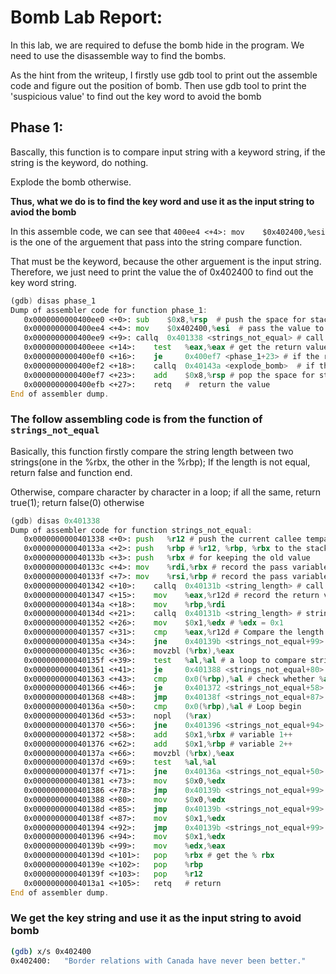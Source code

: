 # Bomb Lab Report:

In this lab, we are required to defuse the bomb hide in the program. We need to use the disassemble way to find the bombs.

As the hint from the writeup, I firstly use gdb tool to print out the assemble code and figure out the position of bomb. Then use gdb tool to print the 'suspicious value'
to find out the key word to avoid the bomb

## Phase 1:
Bascally, this function is to compare input string with a keyword string, if the string is the keyword, do nothing. 

Explode the bomb otherwise.

**Thus, what we do is to find the key word and use it as the input string to aviod the bomb**

In this assemble code, we can see that `400ee4 <+4>: mov    $0x402400,%esi` is the one of the arguement that pass into the string compare function.

That must be the keyword, because the other arguement is the input string. Therefore, we just need to print the value the of 0x402400 to find out the key word string.

``` asm
(gdb) disas phase_1
Dump of assembler code for function phase_1:
   0x0000000000400ee0 <+0>:	sub    $0x8,%rsp  # push the space for stack (decrease the stack pointer)
   0x0000000000400ee4 <+4>:	mov    $0x402400,%esi  # pass the value to the temperate variable
   0x0000000000400ee9 <+9>:	callq  0x401338 <strings_not_equal> # call the string compare function
   0x0000000000400eee <+14>:	test   %eax,%eax # get the return value from strings_not_equal function
   0x0000000000400ef0 <+16>:	je     0x400ef7 <phase_1+23> # if the return value is one(same string), go to 0x400ef7
   0x0000000000400ef2 <+18>:	callq  0x40143a <explode_bomb>  # if the string is not same, explode the bomb
   0x0000000000400ef7 <+23>:	add    $0x8,%rsp # pop the space for stack (increase the stack pointer)
   0x0000000000400efb <+27>:	retq   #  return the value
End of assembler dump.
```

### The follow assembling code is from the function of `strings_not_equal`

Basically, this function firstly compare the string length between two strings(one in the %rbx, the other in the %rbp);
If the length is not equal, return false and function end.

Otherwise, compare character by character in a loop; if all the same, return true(1); return false(0) otherwise

```asm
(gdb) disas 0x401338Dump of assembler code for function strings_not_equal:   0x0000000000401338 <+0>:	push   %r12 # push the current callee tempare variable   0x000000000040133a <+2>:	push   %rbp # %r12, %rbp, %rbx to the stack   0x000000000040133b <+3>:	push   %rbx # for keeping the old value   0x000000000040133c <+4>:	mov    %rdi,%rbx # record the pass variable 1 to the %rbx   0x000000000040133f <+7>:	mov    %rsi,%rbp # record the pass variable 2 to the %rbx   0x0000000000401342 <+10>:	callq  0x40131b <string_length> # call string_length function to get the string length(I guess)   0x0000000000401347 <+15>:	mov    %eax,%r12d # record the return value in the %r12: string 1   0x000000000040134a <+18>:	mov    %rbp,%rdi   0x000000000040134d <+21>:	callq  0x40131b <string_length> # string 2   0x0000000000401352 <+26>:	mov    $0x1,%edx # %edx = 0x1   0x0000000000401357 <+31>:	cmp    %eax,%r12d # Compare the length with string 1 and string 2   0x000000000040135a <+34>:	jne    0x40139b <strings_not_equal+99> # length not equal, return   0x000000000040135c <+36>:	movzbl (%rbx),%eax   0x000000000040135f <+39>:	test   %al,%al # a loop to compare string character by character   0x0000000000401361 <+41>:	je     0x401388 <strings_not_equal+80> # if condition   0x0000000000401363 <+43>:	cmp    0x0(%rbp),%al # check whether %al is zero   0x0000000000401366 <+46>:	je     0x401372 <strings_not_equal+58> # yes jump to 0x401372   0x0000000000401368 <+48>:	jmp    0x40138f <strings_not_equal+87> # jump to 0x40138f other wise   0x000000000040136a <+50>:	cmp    0x0(%rbp),%al # Loop begin   0x000000000040136d <+53>:	nopl   (%rax)   0x0000000000401370 <+56>:	jne    0x401396 <strings_not_equal+94>   0x0000000000401372 <+58>:	add    $0x1,%rbx # variable 1++   0x0000000000401376 <+62>:	add    $0x1,%rbp # variable 2++   0x000000000040137a <+66>:	movzbl (%rbx),%eax   0x000000000040137d <+69>:	test   %al,%al   0x000000000040137f <+71>:	jne    0x40136a <strings_not_equal+50> # Back to loop if not equal   0x0000000000401381 <+73>:	mov    $0x0,%edx   0x0000000000401386 <+78>:	jmp    0x40139b <strings_not_equal+99>   0x0000000000401388 <+80>:	mov    $0x0,%edx   0x000000000040138d <+85>:	jmp    0x40139b <strings_not_equal+99>   0x000000000040138f <+87>:	mov    $0x1,%edx   0x0000000000401394 <+92>:	jmp    0x40139b <strings_not_equal+99>   0x0000000000401396 <+94>:	mov    $0x1,%edx   0x000000000040139b <+99>:	mov    %edx,%eax   0x000000000040139d <+101>:	pop    %rbx # get the % rbx   0x000000000040139e <+102>:	pop    %rbp   0x000000000040139f <+103>:	pop    %r12   0x00000000004013a1 <+105>:	retq   # returnEnd of assembler dump.
```
### We get the key string and use it as the input string to avoid bomb

```bash
(gdb) x/s 0x4024000x402400:	"Border relations with Canada have never been better."
```